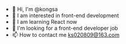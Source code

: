 - 👋 Hi, I'm @kongsa
- 👀 I am interested in front-end development
- 🌱 I am learning React now
- 💞️ I'm looking for a front-end developer job
- 📫 How to contact me ks020809@163.com
